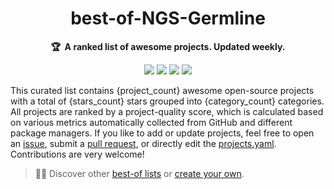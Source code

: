 <!-- markdownlint-disable -->
<h1 align="center">
    best-of-NGS-Germline
    <br>
</h1>

<p align="center">
    <strong>🏆&nbsp; A ranked list of awesome projects. Updated weekly.</strong>
</p>

<p align="center">
    <a href="https://best-of.org" title="Best-of Badge"><img src="http://bit.ly/3o3EHNN"></a>
    <a href="#Contents" title="Project Count"><img src="https://img.shields.io/badge/projects-{project_count}-blue.svg?color=5ac4bf"></a>
    <a href="#Contribution" title="Contributions are welcome"><img src="https://img.shields.io/badge/contributions-welcome-green.svg"></a>
    <a href="https://github.com/sunuanuan/best-of-NGS-Germline/releases" title="Best-of Updates"><img src="https://img.shields.io/github/release-date/sunuanuan/best-of-NGS-Germline?color=green&label=updated"></a>
</p>

This curated list contains {project_count} awesome open-source projects with a total of {stars_count} stars grouped into {category_count} categories. All projects are ranked by a project-quality score, which is calculated based on various metrics automatically collected from GitHub and different package managers. If you like to add or update projects, feel free to open an [issue](https://github.com/sunuanuan/best-of-NGS-Germline/issues/new/choose), submit a [pull request](https://github.com/sunuanuan/best-of-NGS-Germline/pulls), or directly edit the [projects.yaml](https://github.com/sunuanuan/best-of-NGS-Germline/edit/main/projects.yaml). Contributions are very welcome!

> 🧙‍♂️  Discover other [best-of lists](https://best-of.org) or [create your own](https://github.com/best-of-lists/best-of/blob/main/create-best-of-list.md).
